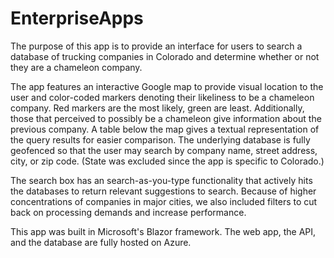 # EnterpriseApps

The purpose of this app is to provide an interface for users to search a database of trucking companies in Colorado and determine whether or not they are a chameleon company. 

The app features an interactive Google map to provide visual location to the user and color-coded markers denoting their likeliness to be a chameleon company. Red markers are the most likely, green are least. Additionally, those that perceived to possibly be a chameleon give information about the previous company. A table below the map gives a textual representation of the query results for easier comparison. The underlying database is fully geofenced so that the user may search by company name, street address, city, or zip code. (State was excluded since the app is specific to Colorado.)

The search box has an search-as-you-type functionality that actively hits the databases to return relevant suggestions to search. Because of higher concentrations of companies in major cities, we also included filters to cut back on processing demands and increase performance.

This app was built in Microsoft's Blazor framework. The web app, the API, and the database are fully hosted on Azure.
